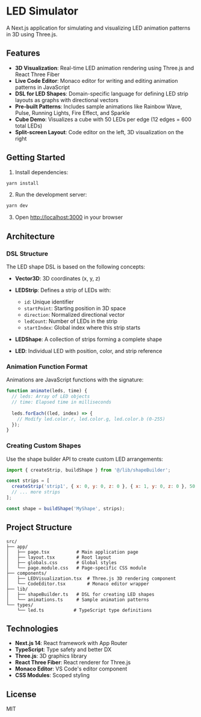 # LED Simulator

A Next.js application for simulating and visualizing LED animation patterns in 3D using Three.js.

## Features

- **3D Visualization**: Real-time LED animation rendering using Three.js and React Three Fiber
- **Live Code Editor**: Monaco editor for writing and editing animation patterns in JavaScript
- **DSL for LED Shapes**: Domain-specific language for defining LED strip layouts as graphs with directional vectors
- **Pre-built Patterns**: Includes sample animations like Rainbow Wave, Pulse, Running Lights, Fire Effect, and Sparkle
- **Cube Demo**: Visualizes a cube with 50 LEDs per edge (12 edges = 600 total LEDs)
- **Split-screen Layout**: Code editor on the left, 3D visualization on the right

## Getting Started

1. Install dependencies:
```bash
yarn install
```

2. Run the development server:
```bash
yarn dev
```

3. Open [http://localhost:3000](http://localhost:3000) in your browser

## Architecture

### DSL Structure

The LED shape DSL is based on the following concepts:

- **Vector3D**: 3D coordinates (x, y, z)
- **LEDStrip**: Defines a strip of LEDs with:
  - `id`: Unique identifier
  - `startPoint`: Starting position in 3D space
  - `direction`: Normalized directional vector
  - `ledCount`: Number of LEDs in the strip
  - `startIndex`: Global index where this strip starts

- **LEDShape**: A collection of strips forming a complete shape
- **LED**: Individual LED with position, color, and strip reference

### Animation Function Format

Animations are JavaScript functions with the signature:
```javascript
function animate(leds, time) {
  // leds: Array of LED objects
  // time: Elapsed time in milliseconds
  
  leds.forEach((led, index) => {
    // Modify led.color.r, led.color.g, led.color.b (0-255)
  });
}
```

### Creating Custom Shapes

Use the shape builder API to create custom LED arrangements:

```javascript
import { createStrip, buildShape } from '@/lib/shapeBuilder';

const strips = [
  createStrip('strip1', { x: 0, y: 0, z: 0 }, { x: 1, y: 0, z: 0 }, 50, 0),
  // ... more strips
];

const shape = buildShape('MyShape', strips);
```

## Project Structure

```
src/
├── app/
│   ├── page.tsx          # Main application page
│   ├── layout.tsx        # Root layout
│   ├── globals.css       # Global styles
│   └── page.module.css   # Page-specific CSS module
├── components/
│   ├── LEDVisualization.tsx  # Three.js 3D rendering component
│   └── CodeEditor.tsx        # Monaco editor wrapper
├── lib/
│   ├── shapeBuilder.ts   # DSL for creating LED shapes
│   └── animations.ts     # Sample animation patterns
└── types/
    └── led.ts           # TypeScript type definitions
```

## Technologies

- **Next.js 14**: React framework with App Router
- **TypeScript**: Type safety and better DX
- **Three.js**: 3D graphics library
- **React Three Fiber**: React renderer for Three.js
- **Monaco Editor**: VS Code's editor component
- **CSS Modules**: Scoped styling

## License

MIT

